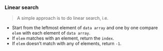 ### Linear search

> A simple approach is to do linear search, i.e.

- Start from the leftmost element of `data array` and one by one compare `elem` with each element of `data array`.
- If `elem` matches with an element, return the `index`.
- If `elem` doesn’t match with any of elements, return `-1`.
